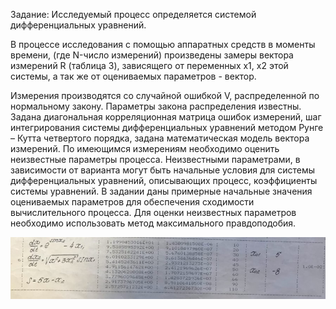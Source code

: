 Задание: Исследуемый процесс определяется системой дифференциальных уравнений.

В процессе исследования с помощью аппаратных средств в моменты времени, (где N-число измерений) произведены замеры вектора измерений R (таблица 3), зависящего от переменных x1, x2 этой системы, а так же от оцениваемых параметров - вектор.

Измерения производятся со случайной ошибкой V, распределенной по нормальному закону. Параметры закона распределения известны. Задана диагональная корреляционная матрица ошибок измерений, шаг интегрирования системы дифференциальных уравнений методом Рунге – Кутта четвертого порядка, задана математическая модель вектора измерений. По имеющимся измерениям необходимо оценить неизвестные параметры процесса. Неизвестными параметрами, в зависимости от варианта могут быть начальные условия для системы дифференциальных уравнений, описывающих процесс, коэффициенты системы уравнений. В задании даны примерные начальные значения оцениваемых параметров для обеспечения сходимости вычислительного процесса. Для оценки неизвестных параметров необходимо использовать метод максимального правдоподобия.

![Задание к работе](./files/SharedScreenshot.jpg)